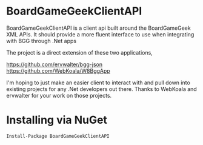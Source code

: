 # BoardGameGeekClientAPI

BoardGameGeekClientAPI is a client api built around the BoardGameGeek XML APIs. It should provide a more fluent interface to use when integrating with BGG through .Net apps

The project is a direct extension of these two applications,

https://github.com/ervwalter/bgg-json
https://github.com/WebKoala/W8BggApp

I'm hoping to just make an easier client to interact with and pull down into existing projects for any .Net developers out there. Thanks to WebKoala and ervwalter for your work on those projects.

# Installing via NuGet

    Install-Package BoardGameGeekClientAPI
